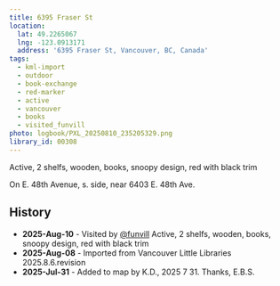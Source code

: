```yaml
---
title: 6395 Fraser St
location:
  lat: 49.2265067
  lng: -123.0913171
  address: '6395 Fraser St, Vancouver, BC, Canada'
tags:
  - kml-import
  - outdoor
  - book-exchange
  - red-marker
  - active
  - vancouver
  - books
  - visited_funvill   
photo: logbook/PXL_20250810_235205329.png
library_id: 00308
---
```


Active, 2 shelfs, wooden, books, snoopy design, red with black trim

On E. 48th Avenue, s. side,  near 6403 E. 48th Ave.

## History

- **2025-Aug-10** - Visited by [@funvill](https://blog.abluestar.com) Active, 2 shelfs, wooden, books, snoopy design, red with black trim
- **2025-Aug-08** - Imported from Vancouver Little Libraries 2025.8.6.revision
- **2025-Jul-31** - Added to map by K.D., 2025 7 31. Thanks, E.B.S.
